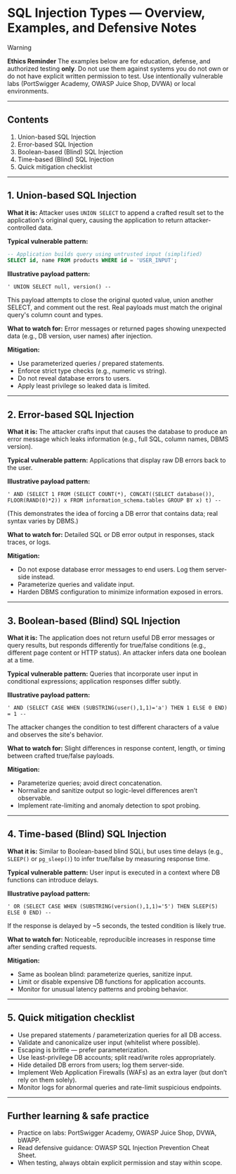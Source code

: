 # SQL Injection Types — Overview, Examples, and Defensive Notes

> [!WARNING]
> **Ethics Reminder**
> The examples below are for education, defense, and authorized testing **only**. Do not use them against systems you do not own or do not have explicit written permission to test. Use intentionally vulnerable labs (PortSwigger Academy, OWASP Juice Shop, DVWA) or local environments.

---

## Contents

1. Union-based SQL Injection
2. Error-based SQL Injection
3. Boolean-based (Blind) SQL Injection
4. Time-based (Blind) SQL Injection
5. Quick mitigation checklist

---

## 1. Union-based SQL Injection

**What it is:** Attacker uses `UNION SELECT` to append a crafted result set to the application's original query, causing the application to return attacker-controlled data.

**Typical vulnerable pattern:**

```sql
-- Application builds query using untrusted input (simplified)
SELECT id, name FROM products WHERE id = 'USER_INPUT';
```

**Illustrative payload pattern:**

```
' UNION SELECT null, version() --
```

This payload attempts to close the original quoted value, union another SELECT, and comment out the rest. Real payloads must match the original query's column count and types.

**What to watch for:** Error messages or returned pages showing unexpected data (e.g., DB version, user names) after injection.

**Mitigation:**

* Use parameterized queries / prepared statements.
* Enforce strict type checks (e.g., numeric vs string).
* Do not reveal database errors to users.
* Apply least privilege so leaked data is limited.

---

## 2. Error-based SQL Injection

**What it is:** The attacker crafts input that causes the database to produce an error message which leaks information (e.g., full SQL, column names, DBMS version).

**Typical vulnerable pattern:** Applications that display raw DB errors back to the user.

**Illustrative payload pattern:**

```
' AND (SELECT 1 FROM (SELECT COUNT(*), CONCAT((SELECT database()), FLOOR(RAND(0)*2)) x FROM information_schema.tables GROUP BY x) t) --
```

(This demonstrates the idea of forcing a DB error that contains data; real syntax varies by DBMS.)

**What to watch for:** Detailed SQL or DB error output in responses, stack traces, or logs.

**Mitigation:**

* Do not expose database error messages to end users. Log them server-side instead.
* Parameterize queries and validate input.
* Harden DBMS configuration to minimize information exposed in errors.

---

## 3. Boolean-based (Blind) SQL Injection

**What it is:** The application does not return useful DB error messages or query results, but responds differently for true/false conditions (e.g., different page content or HTTP status). An attacker infers data one boolean at a time.

**Typical vulnerable pattern:** Queries that incorporate user input in conditional expressions; application responses differ subtly.

**Illustrative payload pattern:**

```
' AND (SELECT CASE WHEN (SUBSTRING(user(),1,1)='a') THEN 1 ELSE 0 END) = 1 --
```

The attacker changes the condition to test different characters of a value and observes the site's behavior.

**What to watch for:** Slight differences in response content, length, or timing between crafted true/false payloads.

**Mitigation:**

* Parameterize queries; avoid direct concatenation.
* Normalize and sanitize output so logic-level differences aren’t observable.
* Implement rate-limiting and anomaly detection to spot probing.

---

## 4. Time-based (Blind) SQL Injection

**What it is:** Similar to Boolean-based blind SQLi, but uses time delays (e.g., `SLEEP()` or `pg_sleep()`) to infer true/false by measuring response time.

**Typical vulnerable pattern:** User input is executed in a context where DB functions can introduce delays.

**Illustrative payload pattern:**

```
' OR (SELECT CASE WHEN (SUBSTRING(version(),1,1)='5') THEN SLEEP(5) ELSE 0 END) --
```

If the response is delayed by \~5 seconds, the tested condition is likely true.

**What to watch for:** Noticeable, reproducible increases in response time after sending crafted requests.

**Mitigation:**

* Same as boolean blind: parameterize queries, sanitize input.
* Limit or disable expensive DB functions for application accounts.
* Monitor for unusual latency patterns and probing behavior.

---

## 5. Quick mitigation checklist

* Use prepared statements / parameterization queries for all DB access.
* Validate and canonicalize user input (whitelist where possible).
* Escaping is brittle — prefer parameterization.
* Use least-privilege DB accounts; split read/write roles appropriately.
* Hide detailed DB errors from users; log them server-side.
* Implement Web Application Firewalls (WAFs) as an extra layer (but don’t rely on them solely).
* Monitor logs for abnormal queries and rate-limit suspicious endpoints.

---

## Further learning & safe practice

* Practice on labs: PortSwigger Academy, OWASP Juice Shop, DVWA, bWAPP.
* Read defensive guidance: OWASP SQL Injection Prevention Cheat Sheet.
* When testing, always obtain explicit permission and stay within scope.